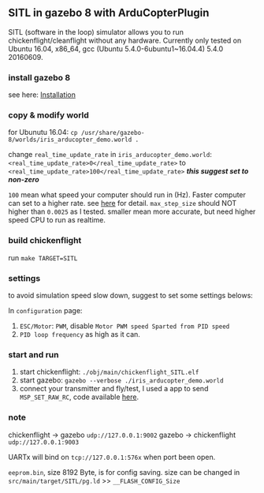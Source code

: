 ## SITL in gazebo 8 with ArduCopterPlugin
SITL (software in the loop) simulator allows you to run chickenflight/cleanflight without any hardware.
Currently only tested on Ubuntu 16.04, x86_64, gcc (Ubuntu 5.4.0-6ubuntu1~16.04.4) 5.4.0 20160609.

### install gazebo 8
see here: [Installation](http://gazebosim.org/tutorials?cat=install)

### copy & modify world
for Ubunutu 16.04:
`cp /usr/share/gazebo-8/worlds/iris_arducopter_demo.world .`

change `real_time_update_rate` in `iris_arducopter_demo.world`:
`<real_time_update_rate>0</real_time_update_rate>`
to
`<real_time_update_rate>100</real_time_update_rate>`
***this suggest set to non-zero***

`100` mean what speed your computer should run in (Hz).
Faster computer can set to a higher rate.
see [here](http://gazebosim.org/tutorials?tut=modifying_world&cat=build_world#PhysicsProperties) for detail.
`max_step_size` should NOT higher than `0.0025` as I tested.
smaller mean more accurate, but need higher speed CPU to run as realtime.

### build chickenflight
run `make TARGET=SITL`

### settings
to avoid simulation speed slow down, suggest to set some settings belows:

In `configuration` page:

1. `ESC/Motor`: `PWM`, disable `Motor PWM speed Sparted from PID speed`
2. `PID loop frequency` as high as it can.

### start and run
1. start chickenflight: `./obj/main/chickenflight_SITL.elf`
2. start gazebo: `gazebo --verbose ./iris_arducopter_demo.world`
4. connect your transmitter and fly/test, I used a app to send `MSP_SET_RAW_RC`, code available [here](https://github.com/cs8425/msp-controller).

### note
chickenflight	->	gazebo	`udp://127.0.0.1:9002`
gazebo	->	chickenflight	`udp://127.0.0.1:9003`

UARTx will bind on `tcp://127.0.0.1:576x` when port been open.

`eeprom.bin`, size 8192 Byte, is for config saving.
size can be changed in `src/main/target/SITL/pg.ld` >> `__FLASH_CONFIG_Size`
